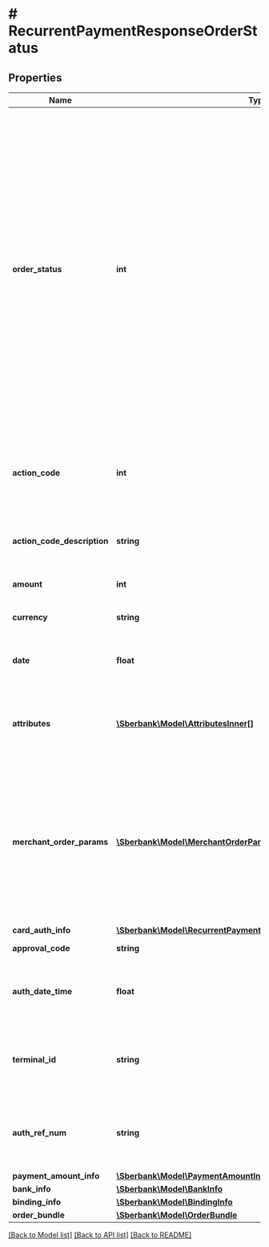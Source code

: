 # # RecurrentPaymentResponseOrderStatus

## Properties

Name | Type | Description | Notes
------------ | ------------- | ------------- | -------------
**order_status** | **int** | По значению этого параметра определяется состояние заказа в платёжном шлюзе. Отсутствует, если заказ не был найден. Возможны следующие значения:   * &#x60;0&#x60; &#x3D; заказ зарегистрирован, но не оплачен;   * &#x60;1&#x60; &#x3D; сумма захолдирована (для двухстадийного сценария);   * &#x60;2&#x60; &#x3D; проведена полная авторизация суммы заказа / создана подписка СБП;   * &#x60;3&#x60; &#x3D; авторизация отменена;   * &#x60;4&#x60; &#x3D; по заказу была проведена операция возврата;   * &#x60;5&#x60; &#x3D; инициирована аутентификация через ACS Банка-эмитента;   * &#x60;6&#x60; &#x3D; авторизация отклонена. | [optional]
**action_code** | **int** | Код ответа платёжного шлюза - цифровое обозначение результата, к которому привело обращение со стороны Клиента | [optional]
**action_code_description** | **string** | Расшифровка кода ответа на языке, переданном в параметре запроса language | [optional]
**amount** | **int** | Сумма операции в минимальных единицах валюты | [optional]
**currency** | **string** | Цифровой код валюты операции ISO-4217 | [optional]
**date** | **float** | Дата и время регистрации заказа в формате UNIX-времени (POSIX-времени) | [optional]
**attributes** | [**\Sberbank\Model\AttributesInner[]**](AttributesInner.md) | Дополнительные параметры заказа со стороны ПШ. Элемент присутствует в ответе, если заказ успешно создался | [optional]
**merchant_order_params** | [**\Sberbank\Model\MerchantOrderParamsInner[]**](MerchantOrderParamsInner.md) | Дополнительные параметры заказа со стороны Клиента. Элемент присутствует в ответе, если при создании заказа содержатся дополнительные параметры блока jsonParams, каждый возвращаемый параметр представлен в отдельном блоке merchantOrderParams | [optional]
**card_auth_info** | [**\Sberbank\Model\RecurrentPaymentResponseOrderStatusCardAuthInfo**](RecurrentPaymentResponseOrderStatusCardAuthInfo.md) |  | [optional]
**approval_code** | **string** | Код авторизации платежа | [optional]
**auth_date_time** | **float** | Дата и время авторизации в Банке-эквайрере в формате UNIX-времени (POSIX-времени) | [optional]
**terminal_id** | **string** | Идентификатор терминала в платёжном шлюзе Банка-эквайрера, через который осуществлялась оплата | [optional]
**auth_ref_num** | **string** | Ссылочный номер авторизации платежа, который присваивается при регистрации платежа на стороне платёжной системы | [optional]
**payment_amount_info** | [**\Sberbank\Model\PaymentAmountInfo**](PaymentAmountInfo.md) |  | [optional]
**bank_info** | [**\Sberbank\Model\BankInfo**](BankInfo.md) |  | [optional]
**binding_info** | [**\Sberbank\Model\BindingInfo**](BindingInfo.md) |  | [optional]
**order_bundle** | [**\Sberbank\Model\OrderBundle**](OrderBundle.md) |  | [optional]

[[Back to Model list]](../../README.md#models) [[Back to API list]](../../README.md#endpoints) [[Back to README]](../../README.md)
